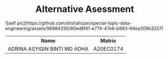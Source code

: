 <h1 align='center'>Alternative Asessment</h1>
![self pic](https://github.com/drshahizan/special-topic-data-engineering/assets/96984290/80ed8f41-e774-47e6-b993-94ea309b3257)


</p>
<table align='center'>
  <tr>
    <th>Name</th>
    <th>Matric</th>
  </tr>
  <tr>
    <td>ADRINA ASYIQIN BINTI MD ADHA</td>
    <td>A20EC0174</td>
  </tr>
</table>




